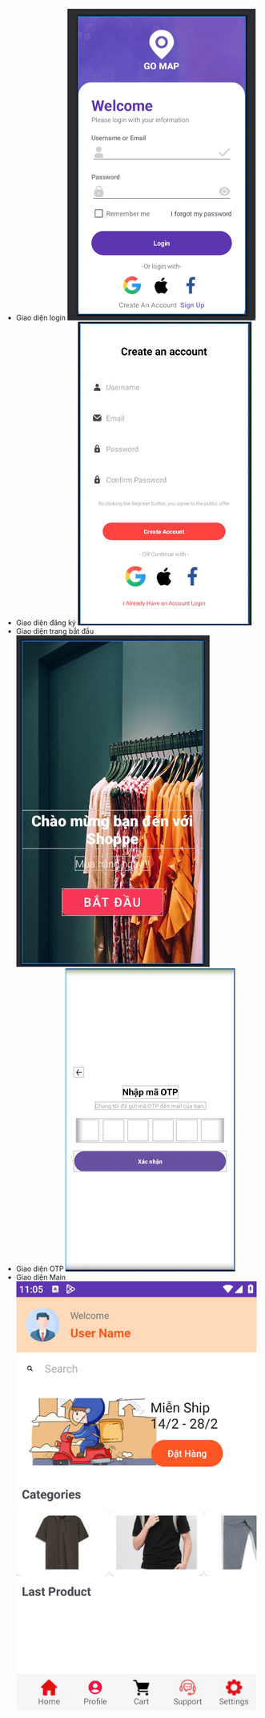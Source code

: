 - Giao diện login
  ![Alt text](image.png)
- Giao diện đăng ký
  ![Alt text](image1.jpg)
- Giao diện trang bắt đầu
  ![Alt text](image5.jpg)
- Giao diện OTP
  ![Alt text](image2.jpg)
- Giao diện Main
  ![Alt text](image4.jpg)
